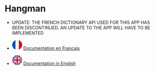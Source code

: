 # Hangman
- UPDATE: THE FRENCH DICTIONARY API USED FOR THIS APP HAS BEEN DISCONTINUED. AN UPDATE TO THE APP WILL HAVE TO BE IMPLEMENTED

- ![ ](helpImgs/french.png) [Documentation en Français](README_fr.md)
- ![ ](helpImgs/english.png) [Documentation in English](README_en.md)
